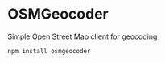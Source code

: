 OSMGeocoder
===========

Simple Open Street Map client for geocoding

````
npm install osmgeocoder
````